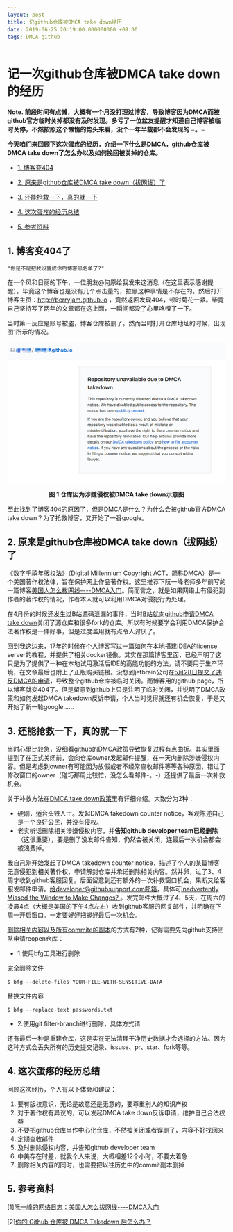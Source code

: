 ```yaml
---
layout: post
title: 记github仓库被DMCA take down经历
date: 2019-06-25 20:19:00.000000000 +09:00
tags: DMCA github
---
```



# 记一次github仓库被DMCA take down的经历

**Note. 前段时间有点懒，大概有一个月没打理过博客，导致博客因为DMCA而被github官方临时关掉都没有及时发现。多亏了一位盆友提醒才知道自己博客被临时关停，不然按照这个懒惰的势头来看，没个一年半载都不会发现的 =。=**

**今天咱们来回顾下这次蛋疼的经历，介绍一下什么是DMCA，github仓库被DMCA take down了怎么办以及如何挽回被关掉的仓库。**

- [1. 博客变404](https://github.com/berryjam/berryjam.github.io/blob/master/_posts/2019-06-25-%E8%AE%B0github%E4%BB%93%E5%BA%93%E8%A2%ABDMCA%20take%20down%E7%BB%8F%E5%8E%86.md#1-%E5%8D%9A%E5%AE%A2%E5%8F%98404%E4%BA%86)

- [2. 原来是github仓库被DMCA take down（拔网线）了](https://github.com/berryjam/berryjam.github.io/blob/master/_posts/2019-06-25-%E8%AE%B0github%E4%BB%93%E5%BA%93%E8%A2%ABDMCA%20take%20down%E7%BB%8F%E5%8E%86.md#2-%E5%8E%9F%E6%9D%A5%E6%98%AFgithub%E4%BB%93%E5%BA%93%E8%A2%ABdmca-take-down%E6%8B%94%E7%BD%91%E7%BA%BF%E4%BA%86)

- [3. 还能抢救一下，真的就一下](https://github.com/berryjam/berryjam.github.io/blob/master/_posts/2019-06-25-%E8%AE%B0github%E4%BB%93%E5%BA%93%E8%A2%ABDMCA%20take%20down%E7%BB%8F%E5%8E%86.md#3-%E8%BF%98%E8%83%BD%E6%8A%A2%E6%95%91%E4%B8%80%E4%B8%8B%E7%9C%9F%E7%9A%84%E5%B0%B1%E4%B8%80%E4%B8%8B)

- [4. 这次蛋疼的经历总结](https://github.com/berryjam/berryjam.github.io/blob/master/_posts/2019-06-25-%E8%AE%B0github%E4%BB%93%E5%BA%93%E8%A2%ABDMCA%20take%20down%E7%BB%8F%E5%8E%86.md#4-%E8%BF%99%E6%AC%A1%E8%9B%8B%E7%96%BC%E7%9A%84%E7%BB%8F%E5%8E%86%E6%80%BB%E7%BB%93)

- [5. 参考资料](https://github.com/berryjam/berryjam.github.io/blob/master/_posts/2019-06-25-%E8%AE%B0github%E4%BB%93%E5%BA%93%E8%A2%ABDMCA%20take%20down%E7%BB%8F%E5%8E%86.md#5-%E5%8F%82%E8%80%83%E8%B5%84%E6%96%99)

## 1. 博客变404了

`"你是不是把我设置成你的博客黑名单了?"`

在一个风和日丽的下午，一位朋友@何原给我发来这消息（在这里表示感谢提醒）。毕竟这个博客也是没有几个点击量的，拉黑这种事情是不存在的。然后打开博客主页：http://berryjam.github.io ，竟然返回发现404，顿时菊花一紧。毕竟自己坚持写了两年的文章都在这上面，一瞬间都没了心里咯噔了一下。

当时第一反应是账号被盗，博客仓库被删了。然而当时打开仓库地址的时候，出现图1所示的情况。

<div align="center">
<img src="https://github.com/berryjam/berryjam.github.io/blob/master/image/2019-06-25/dmca-cut.png?raw=true" >
</div>

<p align="center">
  <b>图 1 仓库因为涉嫌侵权被DMCA take down示意图</b><br>
</p>

至此找到了博客404的原因了，但是DMCA是什么？为什么会被github官方DMCA take down？为了抢救博客，又开始了一番google。

## 2. 原来是github仓库被DMCA take down（拔网线）了

《数字千禧年版权法》（Digital Millennium Copyright ACT，简称DMCA）是一个美国著作权法律，旨在保护网上作品著作权。这里推荐下阮一峰老师多年前写的一篇博客[美国人怎么拔网线----DMCA入门](http://www.ruanyifeng.com/blog/2010/03/dmca.html)。简而言之，就是如果网络上有侵犯到作者的著作权的情况，作者本人就可以利用DMCA对侵犯行为处理。

在4月份的时候还发生过B站源码泄漏的事件，当时[B站就向github申请DMCA take down](https://www.oschina.net/news/106201/github-publishes-dmca-takedown-from-bilibili)关闭了源仓库和很多fork的仓库。所以有时候要学会利用DMCA保护合法著作权是一件好事，但是过度滥用就有点令人讨厌了。

回到我这边来，17年的时候在个人博客写过一篇如何在本地搭建IDEA的license server的教程，并提供了相关docker镜像。其实在那篇博客里面，已经声明了这只是为了提供了一种在本地试用激活后IDE的高能功能的方法，请不要用于生产环境，在文章最后也附上了正版购买链接。没想到jetbrain公司在[5月28日提交了违反DMCA的申请](https://github.com/github/dmca/blob/master/2019/05/2019-05-28-Jetbrains.md)，导致整个github仓库被临时关闭。而博客用的github page，所以博客就变404了。但是留意到github上只是注明了临时关闭，并说明了DMCA政策和如何发起DMCA takedown反诉申请，个人当时觉得就还有机会恢复，于是又开始了新一轮google......

## 3. 还能抢救一下，真的就一下

当时心里比较急，没细看github的DMCA政策导致恢复过程有点曲折。其实里面提到了在正式关闭前，会向仓库owner发起邮件提醒，在一天内删除涉嫌侵权内容。但是考虑到owner有可能因为放假或者不经常查收邮件等等各种原因，错过了修改窗口的owner（碰巧那周比较忙，没怎么看邮件-。-）还提供了最后一次补救机会。

关于补救方法在[DMCA take down政策](https://www.baidu.com/link?url=UBrUG9zW24G8kBmWu9vPjeJL9eFdNuhmTYh3QGza8skbozj5jP4-f9Iqm9IgSXIE_zqtwIOJk34ZChR2rpFr4K&wd=&eqid=f85b39680006d29e000000035d22ba42)里有详细介绍。大致分为2种：

- 硬刚，适合头铁人士。发起DMCA takedown counter notice，客观陈述自己是一个良好公民，并没有侵权。
- 老实听话删除相关涉嫌侵权内容，并**告知github developer team已经删除**（这很重要），要是删了没发邮件告知，仍然会被关闭，连最后一次机会都会被浪费掉。

我自己刚开始发起了DMCA takedown counter notice，描述了个人的某篇博客无意侵犯到相关著作权，申请解封仓库并承诺删除相关内容。然并卵，过了3、4周才收到github客服回复。后面留意到还有额外的一次补救窗口机会，果断又给客服发邮件申请。给developer@githubsupport.com邮箱，具体可[Inadvertently Missed the Window to Make Changes? ](https://help.github.com/en/articles/dmca-takedown-policy#c-what-if-i-inadvertently-missed-the-window-to-make-changes)。发完邮件大概过了4、5天，在周六的凌晨4点（大概是美国的下午4点左右）收到github客服的回复邮件，并明确在下周一开启窗口。一定要好好把握好最后一次机会。

[删除相关内容以及所有commite的副本](https://help.github.com/en/articles/removing-sensitive-data-from-a-repository)的方式有2种，记得需要先向github支持团队申请reopen仓库：

- 1.使用bfg工具进行删除

完全删除文件

```
$ bfg --delete-files YOUR-FILE-WITH-SENSITIVE-DATA
```

替换文件内容

```
$ bfg --replace-text passwords.txt
```

- 2.使用git filter-branch进行删除，具体方式请


还有最后一种是重建仓库，这是实在无法清理干净历史数据才会选择的方法。因为这种方式会丢失所有的历史提交记录、issuse、pr、star、fork等等。

## 4. 这次蛋疼的经历总结

回顾这次经历，个人有以下体会和建议：

1. 要有版权意识，无论是故意还是无意的，要尊重别人的知识产权
2. 对于著作权有异议的，可以发起DMCA take down反诉申请，维护自己合法权益
3. 不要把github仓库当作中心化仓库，不然被关闭或者误删了，内容不好找回来
4. 定期查收邮件
5. 及时删除侵权内容，并告知github developer team
6. 中美存在时差，就我个人来说，大概相差12个小时，不要太着急
7. 删除相关内容的同时，也需要把以往历史中的commit副本删掉

## 5. 参考资料

[1][阮一峰的网络日志：美国人怎么拔网线----DMCA入门](http://www.ruanyifeng.com/blog/2010/03/dmca.html)

[2][你的 Github 仓库被 DMCA Takedown 后怎么办？](https://linux.cn/article-9374-1.html)


